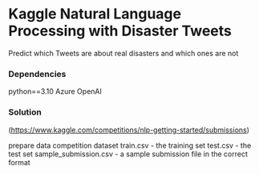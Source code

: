 # Kaggle Natural Language Processing with Disaster Tweets
Predict which Tweets are about real disasters and which ones are not

### Dependencies
python==3.10
Azure OpenAI

### Solution
(https://www.kaggle.com/competitions/nlp-getting-started/submissions)

prepare data
competition dataset
train.csv - the training set
test.csv - the test set
sample_submission.csv - a sample submission file in the correct format
